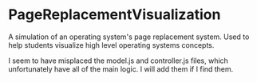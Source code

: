 # PageReplacementVisualization
A simulation of an operating system's page replacement system. Used to help students visualize high level operating systems concepts.

I seem to have misplaced the model.js and controller.js files, which unfortunately have all of the main logic. I will add them if I find them.
